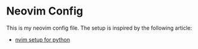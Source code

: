 # Neovim Config

This is my neovim config file. The setup is inspired by the following article:

* [nvim setup for python](https://jdhao.github.io/2018/12/24/centos_nvim_install_use_guide_en/)

